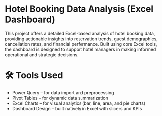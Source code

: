 # Hotel Booking Data Analysis (Excel Dashboard)
This project offers a detailed Excel-based analysis of hotel booking data, providing actionable insights into reservation trends, guest demographics, cancellation rates, and financial performance. Built using core Excel tools, the dashboard is designed to support hotel managers in making informed operational and strategic decisions.

# 🛠 Tools Used
  - Power Query – for data import and preprocessing
  - Pivot Tables – for dynamic data summarization
  - Excel Charts – for visual analytics (bar, line, area, and pie charts)
  - Dashboard Design – built natively in Excel with slicers and KPIs
